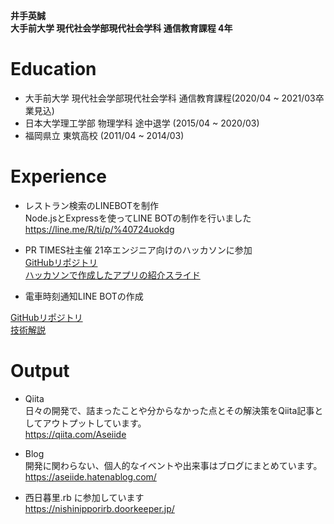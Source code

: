 **井手英誠**  
**大手前大学 現代社会学部現代社会学科 通信教育課程 4年**

# Education
- 大手前大学 現代社会学部現代社会学科 通信教育課程(2020/04 ~ 2021/03卒業見込)
- 日本大学理工学部 物理学科 途中退学 (2015/04 ~ 2020/03)
- 福岡県立 東筑高校 (2011/04 ~ 2014/03)

# Experience
- レストラン検索のLINEBOTを制作  
Node.jsとExpressを使ってLINE BOTの制作を行いました  
https://line.me/R/ti/p/%40724uokdg

- PR TIMES社主催 21卒エンジニア向けのハッカソンに参加  
[GitHubリポジトリ](https://github.com/prtimes-intern-ruby/hitokoto)  
[ハッカソンで作成したアプリの紹介スライド](https://docs.google.com/presentation/d/1QFsx1X86LyuaMsezJ4kFvW6YUys-O6QQgYHE68HCAco/edit?usp=sharing)  

- 電車時刻通知LINE BOTの作成

[GitHubリポジトリ](https://github.com/Aseiide/ayase_bot)  
[技術解説](https://qiita.com/Aseiide/items/04d1f62c9616d9aaa7b1)  

# Output
- Qiita  
日々の開発で、詰まったことや分からなかった点とその解決策をQiita記事としてアウトプットしています。  
https://qiita.com/Aseiide

- Blog  
開発に関わらない、個人的なイベントや出来事はブログにまとめています。  
https://aseiide.hatenablog.com/

- 西日暮里.rb に参加しています  
https://nishinipporirb.doorkeeper.jp/


<!--
**Aseiide/Aseiide** is a ✨ _special_ ✨ repository because its `README.md` (this file) appears on your GitHub profile.

Here are some ideas to get you started:

- 🔭 I’m currently working on ...
- 🌱 I’m currently learning ...
- 👯 I’m looking to collaborate on ...
- 🤔 I’m looking for help with ...
- 💬 Ask me about ...
- 📫 How to reach me: ...
- 😄 Pronouns: ...
- ⚡ Fun fact: ...
-->
